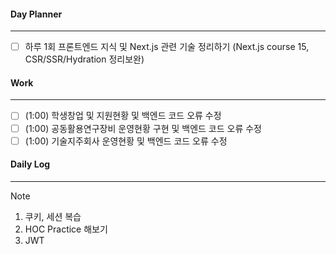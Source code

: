
#### Day Planner
---
- [ ] 하루 1회 프론트엔드 지식 및 Next.js 관련 기술 정리하기 (Next.js course 15, CSR/SSR/Hydration 정리보완)


#### Work
---
- [ ] (1:00) 학생창업 및 지원현황 및 백엔드 코드 오류 수정
- [ ] (1:00) 공동활용연구장비 운영현황 구현 및 백엔드 코드 오류 수정
- [ ] (1:00) 기술지주회사 운영현황 및 백엔드 코드 오류 수정

#### Daily Log
---
> [!note]
> 1. 쿠키, 세션 복습
> 2. HOC Practice 해보기
> 3. JWT





